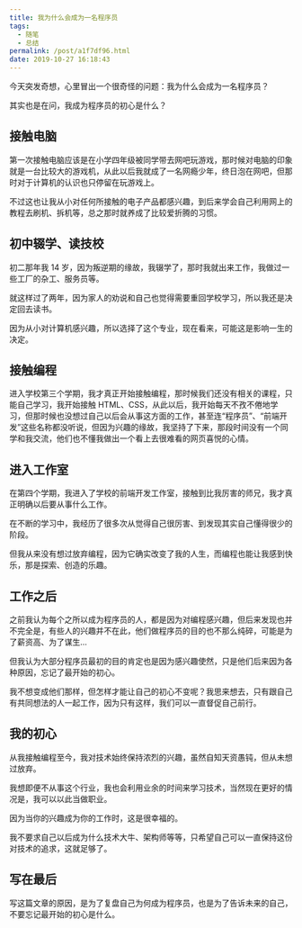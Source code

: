 ```yaml
---
title: 我为什么会成为一名程序员
tags:
  - 随笔
  - 总结
permalink: /post/a1f7df96.html
date: 2019-10-27 16:18:43
---
```


今天突发奇想，心里冒出一个很奇怪的问题：我为什么会成为一名程序员？

其实也是在问，我成为程序员的初心是什么？

## 接触电脑

第一次接触电脑应该是在小学四年级被同学带去网吧玩游戏，那时候对电脑的印象就是一台比较大的游戏机，从此以后我就成了一名网瘾少年，终日泡在网吧，但那时对于计算机的认识也只停留在玩游戏上。

不过这也让我从小对任何所接触的电子产品都感兴趣，到后来学会自己利用网上的教程去刷机、拆机等，总之那时就养成了比较爱折腾的习惯。

## 初中辍学、读技校

初二那年我 14 岁，因为叛逆期的缘故，我辍学了，那时我就出来工作，我做过一些工厂的杂工、服务员等。

就这样过了两年，因为家人的劝说和自己也觉得需要重回学校学习，所以我还是决定回去读书。

因为从小对计算机感兴趣，所以选择了这个专业，现在看来，可能这是影响一生的决定。

## 接触编程

进入学校第三个学期，我才真正开始接触编程，那时候我们还没有相关的课程，只能自己学习，我开始接触 HTML、CSS，从此以后，我开始每天不孜不倦地学习，但那时候也没想过自己以后会从事这方面的工作，甚至连“程序员”、“前端开发”这些名称都没听说，但因为兴趣的缘故，我坚持了下来，那段时间没有一个同学和我交流，他们也不懂我做出一个看上去很难看的网页喜悦的心情。

## 进入工作室

在第四个学期，我进入了学校的前端开发工作室，接触到比我厉害的师兄，我才真正明确以后要从事什么工作。

在不断的学习中，我经历了很多次从觉得自己很厉害、到发现其实自己懂得很少的阶段。

但我从来没有想过放弃编程，因为它确实改变了我的人生，而编程也能让我感到快乐，那是探索、创造的乐趣。

## 工作之后

之前我认为每个之所以成为程序员的人，都是因为对编程感兴趣，但后来发现也并不完全是，有些人的兴趣并不在此，他们做程序员的目的也不那么纯碎，可能是为了薪资高、为了谋生...

但我认为大部分程序员最初的目的肯定也是因为感兴趣使然，只是他们后来因为各种原因，忘记了最开始的初心。

我不想变成他们那样，但怎样才能让自己的初心不变呢？我思来想去，只有跟自己有共同想法的人一起工作，因为只有这样，我们可以一直督促自己前行。

## 我的初心

从我接触编程至今，我对技术始终保持浓烈的兴趣，虽然自知天资愚钝，但从未想过放弃。

我想即便不从事这个行业，我也会利用业余的时间来学习技术，当然现在更好的情况是，我可以以此当做职业。

因为当你的兴趣成为你的工作时，这是很幸福的。

我不要求自己以后成为什么技术大牛、架构师等等，只希望自己可以一直保持这份对技术的追求，这就足够了。

## 写在最后

写这篇文章的原因，是为了复盘自己为何成为程序员，也是为了告诉未来的自己，不要忘记最开始的初心是什么。
